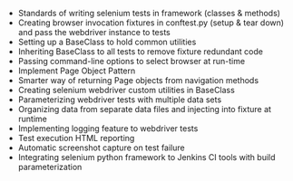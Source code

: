 * Standards of writing selenium tests in framework (classes & methods)
* Creating browser invocation fixtures in conftest.py (setup & tear down) and pass the webdriver instance to tests
* Setting up a BaseClass to hold common utilities
* Inheriting BaseClass to all tests to remove fixture redundant code
* Passing command-line options to select browser at run-time
* Implement Page Object Pattern
* Smarter way of returning Page objects from navigation methods
* Creating selenium webdriver custom utilities in BaseClass
* Parameterizing webdriver tests with multiple data sets
* Organizing data from separate data files and injecting into fixture at runtime
* Implementing logging feature to webdriver tests
* Test execution HTML reporting
* Automatic screenshot capture on test failure
* Integrating selenium python framework to Jenkins CI tools with build parameterization
